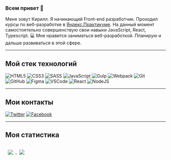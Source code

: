<!-- header(picture of name) -->

<!-- about me -->
### Всем привет 👋
Меня зовут Кирилл. Я начинающий Front-end разработчик. Проходил курсы по веб-разработке в
[Яндекс.Практикуме](https://practicum.yandex.ru/ "ссылка на Яндекс.Практикум"). На данный момент самостоятельно совершенствую свои навыки JavaScript, React, Typescript. :computer: Мне нравится заниматься веб-разработкой. Планирую и дальше развиваться в этой сфере.

<!-- languages and tools -->
<hr>

## Мой стек технологий

![HTML5](https://img.shields.io/badge/html5-000?&style=for-the-badge&logo=html5&logoColor=%23E34F26)
![CSS3](https://img.shields.io/badge/css3-000?&style=for-the-badge&logo=css3&logoColor=%231572B6)
![SASS](https://img.shields.io/badge/SASS-000?&style=for-the-badge&logo=SASS&logoColor=hotpink)
![JavaScript](https://img.shields.io/badge/javascript-000?&style=for-the-badge&logo=javascript&logoColor=%23F7DF1E)
![Gulp](https://img.shields.io/badge/GULP-000?style=for-the-badge&logo=gulp&logoColor=%23CF4647)
![Webpack](https://img.shields.io/badge/webpack-000?&style=for-the-badge&logo=webpack&logoColor=%238DD6F9)
![Git](https://img.shields.io/badge/git-000?&style=for-the-badge&logo=git&logoColor=%23F05033)
![GitHub](https://img.shields.io/badge/github-%23121011.svg?style=for-the-badge&logo=github&logoColor=white)
![Figma](https://img.shields.io/badge/figma-000?&style=for-the-badge&logo=figma&logoColor=%23F24E1E)
![VSCode](https://img.shields.io/badge/VSCode-000?&style=for-the-badge&logo=visual-studio-code&logoColor=0078d7)
![React](https://img.shields.io/badge/react-000?&style=for-the-badge&logo=react&logoColor=%2361DAFB)
![NodeJS](https://img.shields.io/badge/node.js-000?&style=for-the-badge&logo=node.js&logoColor=6DA55F)

<!-- follow me -->
<hr>

## Мои контакты
[![Twitter](https://img.shields.io/badge/-Twitter-000??style=plastic&logo=Twitter&logoColor=%231DA1F2)](https://twitter.com/koshmar1319) [![Facebook](https://img.shields.io/badge/-Facebook-000??style=plastic&logo=Facebook&logoColor=%231877F2)](https://www.facebook.com/kirill.komarkov.52)

<hr>

## Моя статистика
<a href="https://github.com/koshmar1319/github-readme-stats">
<img align="center" style="margin:1rem 0.5rem" src="https://github-readme-stats.vercel.app/api?username=koshmar1319&show_icons=true&theme=vision-friendly-dark"/>
</a>

<a href="https://github.com/koshmar1319/github-readme-stats">
<img align="center" style="margin:0.5rem" src="https://github-readme-stats.vercel.app/api/top-langs/?username=koshmar1319&langs_count=3&theme=vision-friendly-dark"/>
</a>
